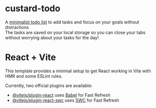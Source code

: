 # custard-todo
A [minimalist todo list](https://custard-todo.netlify.app/) to add tasks and focus on your goals without distractions 
<br>
The tasks are saved on your local storage so you can close your tabs without worrying about your tasks for the day!


# React + Vite

This template provides a minimal setup to get React working in Vite with HMR and some ESLint rules.

Currently, two official plugins are available:

- [@vitejs/plugin-react](https://github.com/vitejs/vite-plugin-react/blob/main/packages/plugin-react/README.md) uses [Babel](https://babeljs.io/) for Fast Refresh
- [@vitejs/plugin-react-swc](https://github.com/vitejs/vite-plugin-react-swc) uses [SWC](https://swc.rs/) for Fast Refresh
